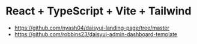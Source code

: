 # React + TypeScript + Vite + Tailwind

- https://github.com/nyash04/daisyui-landing-page/tree/master
- https://github.com/robbins23/daisyui-admin-dashboard-template
